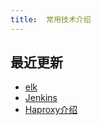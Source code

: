 ```yaml
---
title:  常用技术介绍
---
```


##  最近更新
-   [elk](2019/08/13/elk)
-   [Jenkins](2019/08/13/jenkins)
-   [Haproxy介绍](2019/08/08/haproxy)